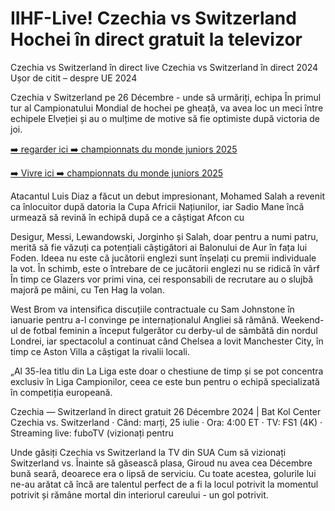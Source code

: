 <h1>IIHF-Live! Czechia vs Switzerland Hochei în direct gratuit la televizor</h1>

Czechia vs Switzerland în direct live Czechia vs Switzerland în direct 2024 Ușor de citit – despre UE 2024

Czechia v Switzerland pe 26 Décembre - unde să urmăriți, echipa În primul tur al Campionatului Mondial de hochei pe gheață, va avea loc un meci între echipele Elveției și au o mulțime de motive să fie optimiste după victoria de joi.

[➡️ regarder ici ➡️ championnats du monde juniors 2025](https://t.co/whptpWNcQ2)

[➡️ Vivre ici ➡️ championnats du monde juniors 2025](https://t.co/whptpWNcQ2)

Atacantul Luis Diaz a făcut un debut impresionant, Mohamed Salah a revenit ca înlocuitor după datoria la Cupa Africii Națiunilor, iar Sadio Mane încă urmează să revină în echipă după ce a câștigat Afcon cu

Desigur, Messi, Lewandowski, Jorginho și Salah, doar pentru a numi patru, merită să fie văzuți ca potențiali câștigători ai Balonului de Aur în fața lui Foden. Ideea nu este că jucătorii englezi sunt înșelați cu premii individuale la vot. În schimb, este o întrebare de ce jucătorii englezi nu se ridică în vârf
În timp ce Glazers vor primi vina, cei responsabili de recrutare au o slujbă majoră pe mâini, cu Ten Hag la volan.

West Brom va intensifica discuțiile contractuale cu Sam Johnstone în ianuarie pentru a-l convinge pe internaționalul Angliei să rămână.
Weekend-ul de fotbal feminin a început fulgerător cu derby-ul de sâmbătă din nordul Londrei, iar spectacolul a continuat când Chelsea a lovit Manchester City, în timp ce Aston Villa a câștigat la rivalii locali.

„Al 35-lea titlu din La Liga este doar o chestiune de timp și se pot concentra exclusiv în Liga Campionilor, ceea ce este bun pentru o echipă specializată în competiția europeană.

Czechia — Switzerland în direct gratuit 26 Décembre 2024 | Bat Kol Center Czechia vs. Switzerland · Când: marți, 25 iulie · Ora: 4:00 ET · TV: FS1 (4K) · Streaming live: fuboTV (vizionați pentru

Unde găsiți Czechia vs Switzerland la TV din SUA Cum să vizionați Switzerland vs.
Înainte să găsească plasa, Giroud nu avea cea Décembre bună seară, deoarece era o lipsă de serviciu. Cu toate acestea, golurile lui ne-au arătat că încă are talentul perfect de a fi la locul potrivit la momentul potrivit și rămâne mortal din interiorul careului - un gol potrivit.
